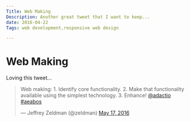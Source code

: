 ```yaml
---
Title: Web Making
Description: Another great tweet that I want to keep...
date: 2016-04-22
Tags: web development,responsive web design

---
```


# Web Making

Loving this tweet...

<blockquote class="twitter-tweet" data-lang="en"><p lang="en" dir="ltr">Web making: 1. Identify core functionality. 2. Make that functionality available using the simplest technology. 3. Enhance! <a href="https://twitter.com/adactio">@adactio</a> <a href="https://twitter.com/hashtag/aeabos?src=hash">#aeabos</a></p>&mdash; Jeffrey Zeldman (@zeldman) <a href="https://twitter.com/zeldman/status/732567056709783552">May 17, 2016</a></blockquote>
<script async src="//platform.twitter.com/widgets.js" charset="utf-8"></script>
